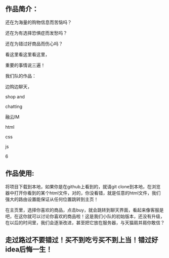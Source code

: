 ## 作品简介：

还在为海量的购物信息而苦恼吗？

还在为有选择恐惧症而发愁吗？

还在为错过好商品而伤心吗？

看这里看这里看这里，

重要的事情说三遍！

我们队的作品：

边购边聊天，

shop and

chatting

融云IM

html

css

js

6

## 作品使用:

将项目下载到本地，如果你是在github上看到的，就请git clone到本地，在浏览器中打开你看到的某个html文件，对的，你没看错，就是任意的html文件，我们强大的路由设置能保证从任何位置跳转到主页！

在主页里，选择你喜欢的商品，点击buy，就会跳转到聊天界面，看起来像客服是吧，在这你就可以讨论你喜欢的商品啦！这是我们小队的初始版本，还没有升级，在以后的时间里，我们会逐渐改进，甚至把它放在服务器，与天猫肩并肩你敢信？

## 走过路过不要错过！买不到吃亏买不到上当！错过好idea后悔一生！
